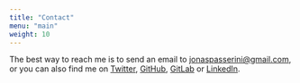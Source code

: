 ```yaml
---
title: "Contact"
menu: "main"
weight: 10
---
```


The best way to reach me is to send an email to <a href='ma&#105;&#108;to&#58;&#106;on&#97;sp%61&#115;se%7&#50;%69&#110;&#105;&#64;&#103;&#109;ai&#108;&#46;&#99;&#111;&#109;'>j&#111;nasp&#97;&#115;serini&#64;&#103;&#109;ail&#46;co&#109;</a>,
or you can also find me on
[Twitter](https://twitter.com/passuf),
[GitHub](https://github.com/passuf),
[GitLab](https://gitlab.com/passuf) or
[LinkedIn](https://www.linkedin.com/in/jonas-passerini-6a4539162/).